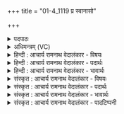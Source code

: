 +++
title = "01-4_1119 प्र स्वानासो"

+++
<details><summary>पदपाठः</summary>

प्र। स्वा꣣ना꣡सः꣢। र꣡थाः꣢꣯। इ꣢व। अ꣡र्व꣢꣯न्तः। न। श्र꣣वस्य꣡वः꣢। सो꣡मा꣢꣯सः। रा꣡ये꣢। अ꣣क्रमुः। १११९।
</details>

<details><summary>अधिमन्त्रम् (VC)</summary>

- पवमानः सोमः
- असितः काश्यपो देवलो वा
- गायत्री
- षड्जः
</details>

<details><summary>हिन्दी : आचार्य रामनाथ वेदालंकार - विषयः</summary>

अगले मन्त्र में गुरुओं का वर्णन है।
</details>

<details><summary>हिन्दी : आचार्य रामनाथ वेदालंकार - पदार्थः</summary>

पदार्थान्वयभाषाः -  (सोमासः) विद्वान् गुरु लोग (रथाः इव) रथों के समान (स्वानासः) शब्द करनेवाले और (अर्वन्तः इव) आक्रमणकारी योद्धाओं के समान (श्रवस्यवः) कीर्ति के इच्छुक होते हुए (राये) विद्यारूप ऐश्वर्य के लिए अर्थात् राष्ट्र में विद्यारूप ऐश्वर्य उत्पन्न करने के लिए (प्र अक्रमुः) उद्योग करते हैं ॥४॥ यहाँ उपमालङ्कार है ॥४॥
</details>

<details><summary>हिन्दी : आचार्य रामनाथ वेदालंकार - भावार्थः</summary>

भावार्थभाषाः -  जैसे सड़क पर चलते हुए रथ शब्द करते हैं,वैसे ही गुरुजन पढ़ाते समय भाषण करते हैं। जैसे युद्ध करने में उद्भट योद्धागण विजय की कीर्ति चाहते हैं,वैसे ही गुरु लोग राष्ट्र में सुयोग्य विद्वानों को उत्पन्न करके उनसे प्राप्त होनेवाली कीर्ति की कामना करते हैं ॥४॥
</details>

<details><summary>संस्कृत : आचार्य रामनाथ वेदालंकार - विषयः</summary>

अथ गुरून् वर्णयति।
</details>

<details><summary>संस्कृत : आचार्य रामनाथ वेदालंकार - पदार्थः</summary>

पदार्थान्वयभाषाः -  (सोमासः) विद्वांसो गुरवः (रथाः इव) स्यन्दना इव (स्वानासः) शब्दान् कुर्वन्तः (अर्वन्तः इव) आक्रान्तारो योद्धारः इव (श्रवस्यवः) कीर्तिकामाः सन्तः (राये) विद्यैश्वर्याय, राष्ट्रे विद्यारूपमैश्वर्यं जनयितुमित्यर्थः प्र (अक्रमुः) उद्युञ्जते ॥४॥ अत्रोपमालङ्कारः ॥४॥
</details>

<details><summary>संस्कृत : आचार्य रामनाथ वेदालंकार - भावार्थः</summary>

भावार्थभाषाः -  यथा मार्गे चलन्तो रथाः शब्दायन्ते तथा विद्वांसो गुरुजना अध्यापनकाले भाषन्ते। यथा रणोद्भटा योद्धारो विजयकीर्तिं कामयन्ते तथा गुरवो राष्ट्रे सुयोग्यान् विदुष उत्पाद्य तज्जनितां कीर्तिमभिलषन्ति॥४॥
</details>

<details><summary>संस्कृत : आचार्य रामनाथ वेदालंकार - पादटिप्पनी</summary>

टिप्पणी:   १.ऋ० ९।१०।१।
</details>